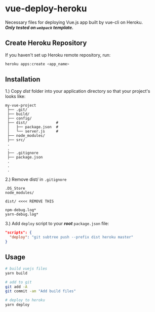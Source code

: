 # vue-deploy-heroku
Necessary files for deploying Vue.js app built by vue-cli on Heroku.<br>***Only tested on `webpack` template.***
## Create Heroku Repository
If you haven't set up Heroku remote repository, run:
```bash
heroku apps:create <app_name>
```
## Installation
1.) Copy *dist* folder into your application directory so that your project's looks like:
```
my-vue-project
 ├── .git/
 ├── build/
 ├── config/
 ├── dist/             #
 │   ├── package.json  #
 │   └── server.js     #
 ├── node_modules/
 ├── src/
 .
 .
 ├── .gitignore
 ├── package.json
 .
 .
 .
```

2.) Remove dist/ in `.gitignore`
```
.DS_Store
node_modules/

dist/ <<<< REMOVE THIS

npm-debug.log*
yarn-debug.log*
```

3.) Add `deploy` script to your ***root*** `package.json` file:
```json
"scripts": {
  "deploy": "git subtree push --prefix dist heroku master"
}
```
## Usage
```bash
# build vuejs files
yarn build

# add to git
git add -A
git commit -am "Add build files"

# deploy to heroku
yarn deploy
```
